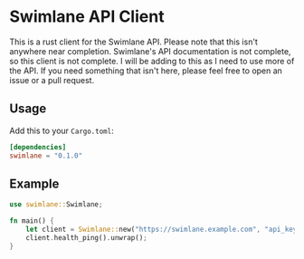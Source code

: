 # Swimlane API Client

This is a rust client for the Swimlane API. Please note that this isn't anywhere near completion. Swimlane's API documentation is not complete, so this client is not complete. I will be adding to this as I need to use more of the API. If you need something that isn't here, please feel free to open an issue or a pull request.

## Usage

Add this to your `Cargo.toml`:

```toml
[dependencies]
swimlane = "0.1.0"
```

## Example

```rust
use swimlane::Swimlane;

fn main() {
    let client = Swimlane::new("https://swimlane.example.com", "api_key");
    client.health_ping().unwrap();
}
```
